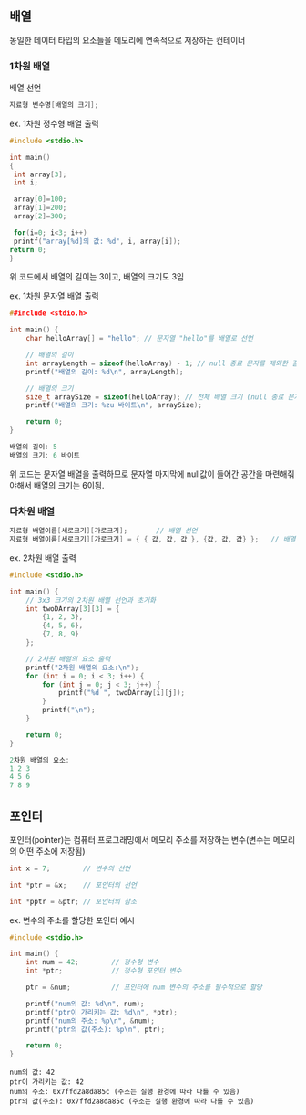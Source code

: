 ## 배열 

동일한 데이터 타입의 요소들을 메모리에 연속적으로 저장하는 컨테이너

### 1차원 배열
배열 선언
```c
자료형 변수명[배열의 크기];  
```
ex. 1차원 정수형 배열 출력
```c
#include <stdio.h>

int main()
{
 int array[3];  
 int i;

 array[0]=100;
 array[1]=200;
 array[2]=300;

 for(i=0; i<3; i++)
 printf("array[%d]의 값: %d", i, array[i]);
return 0;
}
```

위 코드에서 배열의 길이는 3이고, 배열의 크기도 3임

ex. 1차원 문자열 배열 출력
```c
##include <stdio.h>

int main() {
    char helloArray[] = "hello"; // 문자열 "hello"를 배열로 선언

    // 배열의 길이
    int arrayLength = sizeof(helloArray) - 1; // null 종료 문자를 제외한 길이
    printf("배열의 길이: %d\n", arrayLength);

    // 배열의 크기
    size_t arraySize = sizeof(helloArray); // 전체 배열 크기 (null 종료 문자 포함)
    printf("배열의 크기: %zu 바이트\n", arraySize);

    return 0;
}

```
```c
배열의 길이: 5
배열의 크기: 6 바이트
```

위 코드는 문자열 배열을 출력하므로 문자열 마지막에 null값이 들어간 공간을 마련해줘야해서 배열의 크기는 6이됨.

### 다차원 배열
```c
자료형 배열이름[세로크기][가로크기];       // 배열 선언
자료형 배열이름[세로크기][가로크기] = { { 값, 값, 값 }, {값, 값, 값} };   // 배열 선언 및 초기화
```
ex. 2차원 배열 출력
```c
#include <stdio.h>

int main() {
    // 3x3 크기의 2차원 배열 선언과 초기화
    int twoDArray[3][3] = {
        {1, 2, 3},
        {4, 5, 6},
        {7, 8, 9}
    };

    // 2차원 배열의 요소 출력
    printf("2차원 배열의 요소:\n");
    for (int i = 0; i < 3; i++) {
        for (int j = 0; j < 3; j++) {
            printf("%d ", twoDArray[i][j]);
        }
        printf("\n");
    }

    return 0;
}
```
```c
2차원 배열의 요소:
1 2 3 
4 5 6 
7 8 9 
```
## 포인터

포인터(pointer)는 컴퓨터 프로그래밍에서 메모리 주소를 저장하는 변수(변수는 메모리의 어떤 주소에 저장됨)
```c
int x = 7;        // 변수의 선언

int *ptr = &x;    // 포인터의 선언

int *pptr = &ptr; // 포인터의 참조
```
ex. 변수의 주소를 할당한 포인터 예시
```c
#include <stdio.h>

int main() {
    int num = 42;        // 정수형 변수
    int *ptr;            // 정수형 포인터 변수

    ptr = &num;          // 포인터에 num 변수의 주소를 필수적으로 할당 

    printf("num의 값: %d\n", num);
    printf("ptr이 가리키는 값: %d\n", *ptr);
    printf("num의 주소: %p\n", &num);
    printf("ptr의 값(주소): %p\n", ptr);

    return 0;
}
```
```
num의 값: 42
ptr이 가리키는 값: 42
num의 주소: 0x7ffd2a8da85c (주소는 실행 환경에 따라 다를 수 있음)
ptr의 값(주소): 0x7ffd2a8da85c (주소는 실행 환경에 따라 다를 수 있음)
```
